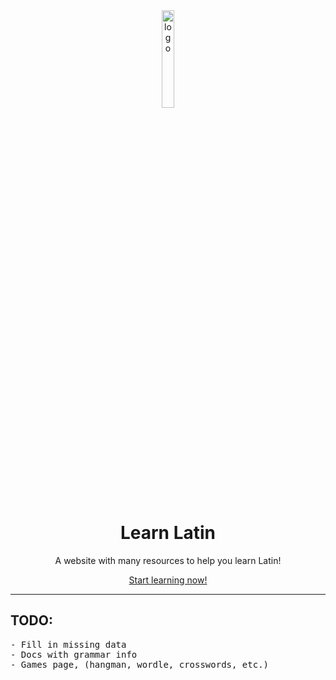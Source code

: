 <div align="center">
  <!-- Logo and Title -->
  <img src="https://learninglatin.net/favicon.svg" alt="logo" width="20%"/>
  <h1>Learn Latin</a></h1>
  <p>A website with many resources to help you learn Latin!</p>

[Start learning now!](https://learninglatin.net/)

</div>

<hr />

<h2>TODO:</h2>
<pre>
- Fill in missing data
- Docs with grammar info
- Games page, (hangman, wordle, crosswords, etc.)
</pre>
